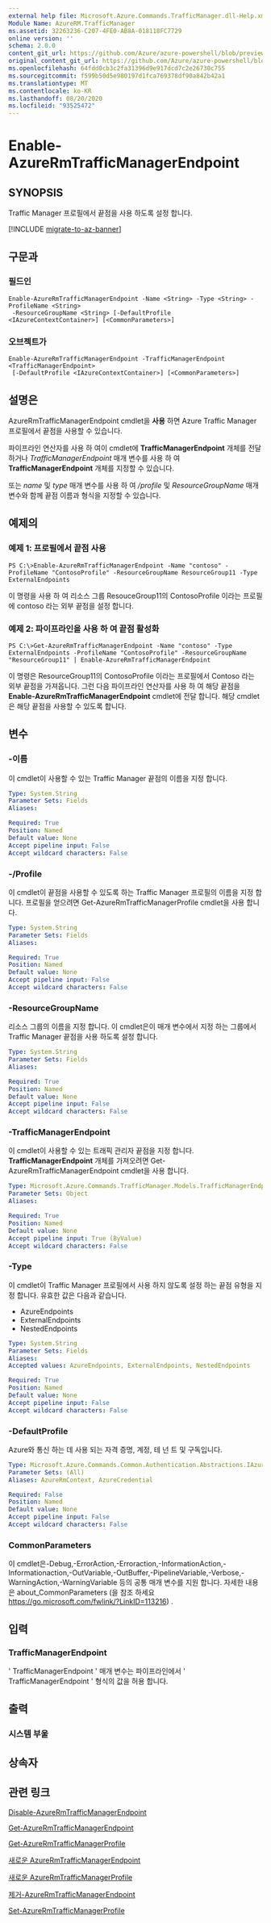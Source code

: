```yaml
---
external help file: Microsoft.Azure.Commands.TrafficManager.dll-Help.xml
Module Name: AzureRM.TrafficManager
ms.assetid: 32263236-C207-4FE0-AB8A-018118FC7729
online version: ''
schema: 2.0.0
content_git_url: https://github.com/Azure/azure-powershell/blob/preview/src/ResourceManager/TrafficManager/Commands.TrafficManager2/help/Enable-AzureRmTrafficManagerEndpoint.md
original_content_git_url: https://github.com/Azure/azure-powershell/blob/preview/src/ResourceManager/TrafficManager/Commands.TrafficManager2/help/Enable-AzureRmTrafficManagerEndpoint.md
ms.openlocfilehash: 64fdd0cb3c2fa31396d9e917dcd7c2e26730c755
ms.sourcegitcommit: f599b50d5e980197d1fca769378df90a842b42a1
ms.translationtype: MT
ms.contentlocale: ko-KR
ms.lasthandoff: 08/20/2020
ms.locfileid: "93525472"
---
```

# Enable-AzureRmTrafficManagerEndpoint

## SYNOPSIS
Traffic Manager 프로필에서 끝점을 사용 하도록 설정 합니다.

[!INCLUDE [migrate-to-az-banner](../../includes/migrate-to-az-banner.md)]

## 구문과

### 필드인
```
Enable-AzureRmTrafficManagerEndpoint -Name <String> -Type <String> -ProfileName <String>
 -ResourceGroupName <String> [-DefaultProfile <IAzureContextContainer>] [<CommonParameters>]
```

### 오브젝트가
```
Enable-AzureRmTrafficManagerEndpoint -TrafficManagerEndpoint <TrafficManagerEndpoint>
 [-DefaultProfile <IAzureContextContainer>] [<CommonParameters>]
```

## 설명은
AzureRmTrafficManagerEndpoint cmdlet을 **사용** 하면 Azure Traffic Manager 프로필에서 끝점을 사용할 수 있습니다.

파이프라인 연산자를 사용 하 여이 cmdlet에 **TrafficManagerEndpoint** 개체를 전달 하거나 *TrafficManagerEndpoint* 매개 변수를 사용 하 여 **TrafficManagerEndpoint** 개체를 지정할 수 있습니다.

또는 *name* 및 *type* 매개 변수를 사용 하 여 */profile* 및 *ResourceGroupName* 매개 변수와 함께 끝점 이름과 형식을 지정할 수 있습니다.

## 예제의

### 예제 1: 프로필에서 끝점 사용
```
PS C:\>Enable-AzureRmTrafficManagerEndpoint -Name "contoso" -ProfileName "ContosoProfile" -ResourceGroupName ResourceGroup11 -Type ExternalEndpoints
```

이 명령을 사용 하 여 리소스 그룹 ResouceGroup11의 ContosoProfile 이라는 프로필에 contoso 라는 외부 끝점을 설정 합니다.

### 예제 2: 파이프라인을 사용 하 여 끝점 활성화
```
PS C:\>Get-AzureRmTrafficManagerEndpoint -Name "contoso" -Type ExternalEndpoints -ProfileName "ContosoProfile" -ResourceGroupName "ResourceGroup11" | Enable-AzureRmTrafficManagerEndpoint
```

이 명령은 ResourceGroup11의 ContosoProfile 이라는 프로필에서 Contoso 라는 외부 끝점을 가져옵니다.
그런 다음 파이프라인 연산자를 사용 하 여 해당 끝점을 **Enable-AzureRmTrafficManagerEndpoint** cmdlet에 전달 합니다.
해당 cmdlet은 해당 끝점을 사용할 수 있도록 합니다.

## 변수

### -이름
이 cmdlet이 사용할 수 있는 Traffic Manager 끝점의 이름을 지정 합니다.

```yaml
Type: System.String
Parameter Sets: Fields
Aliases: 

Required: True
Position: Named
Default value: None
Accept pipeline input: False
Accept wildcard characters: False
```

### -/Profile
이 cmdlet이 끝점을 사용할 수 있도록 하는 Traffic Manager 프로필의 이름을 지정 합니다.
프로필을 얻으려면 Get-AzureRmTrafficManagerProfile cmdlet을 사용 합니다.

```yaml
Type: System.String
Parameter Sets: Fields
Aliases: 

Required: True
Position: Named
Default value: None
Accept pipeline input: False
Accept wildcard characters: False
```

### -ResourceGroupName
리소스 그룹의 이름을 지정 합니다.
이 cmdlet은이 매개 변수에서 지정 하는 그룹에서 Traffic Manager 끝점을 사용 하도록 설정 합니다.

```yaml
Type: System.String
Parameter Sets: Fields
Aliases: 

Required: True
Position: Named
Default value: None
Accept pipeline input: False
Accept wildcard characters: False
```

### -TrafficManagerEndpoint
이 cmdlet이 사용할 수 있는 트래픽 관리자 끝점을 지정 합니다.
**TrafficManagerEndpoint** 개체를 가져오려면 Get-AzureRmTrafficManagerEndpoint cmdlet을 사용 합니다.

```yaml
Type: Microsoft.Azure.Commands.TrafficManager.Models.TrafficManagerEndpoint
Parameter Sets: Object
Aliases: 

Required: True
Position: Named
Default value: None
Accept pipeline input: True (ByValue)
Accept wildcard characters: False
```

### -Type
이 cmdlet이 Traffic Manager 프로필에서 사용 하지 않도록 설정 하는 끝점 유형을 지정 합니다.
유효한 값은 다음과 같습니다. 

- AzureEndpoints
- ExternalEndpoints
- NestedEndpoints

```yaml
Type: System.String
Parameter Sets: Fields
Aliases: 
Accepted values: AzureEndpoints, ExternalEndpoints, NestedEndpoints

Required: True
Position: Named
Default value: None
Accept pipeline input: False
Accept wildcard characters: False
```

### -DefaultProfile
Azure와 통신 하는 데 사용 되는 자격 증명, 계정, 테 넌 트 및 구독입니다.

```yaml
Type: Microsoft.Azure.Commands.Common.Authentication.Abstractions.IAzureContextContainer
Parameter Sets: (All)
Aliases: AzureRmContext, AzureCredential

Required: False
Position: Named
Default value: None
Accept pipeline input: False
Accept wildcard characters: False
```

### CommonParameters
이 cmdlet은-Debug,-ErrorAction,-Erroraction,-InformationAction,-Informationaction,-OutVariable,-OutBuffer,-PipelineVariable,-Verbose,-WarningAction,-WarningVariable 등의 공통 매개 변수를 지원 합니다. 자세한 내용은 about_CommonParameters (을 참조 하세요 https://go.microsoft.com/fwlink/?LinkID=113216) .

## 입력

### TrafficManagerEndpoint
' TrafficManagerEndpoint ' 매개 변수는 파이프라인에서 ' TrafficManagerEndpoint ' 형식의 값을 허용 합니다.

## 출력

### 시스템 부울

## 상속자

## 관련 링크

[Disable-AzureRmTrafficManagerEndpoint](./Disable-AzureRmTrafficManagerEndpoint.md)

[Get-AzureRmTrafficManagerEndpoint](./Get-AzureRmTrafficManagerEndpoint.md)

[Get-AzureRmTrafficManagerProfile](./Get-AzureRmTrafficManagerProfile.md)

[새로운 AzureRmTrafficManagerEndpoint](./New-AzureRmTrafficManagerEndpoint.md)

[새로운 AzureRmTrafficManagerProfile](./New-AzureRmTrafficManagerProfile.md)

[제거-AzureRmTrafficManagerEndpoint](./Remove-AzureRmTrafficManagerEndpoint.md)

[Set-AzureRmTrafficManagerProfile](./Set-AzureRmTrafficManagerProfile.md)


